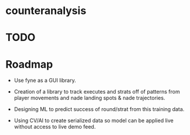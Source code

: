 # counteranalysis



# TODO



# Roadmap

- Use fyne as a GUI library.


- Creation of a library to track executes and strats off of patterns from player movements and nade landing spots & nade trajectories.

- Designing ML to predict success of round/strat from this training data.

- Using CV/AI to create serialized data so model can be applied live without access to live demo feed.

